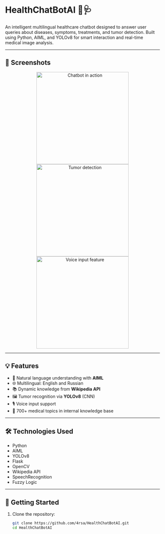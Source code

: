 # HealthChatBotAI 🤖🩺

An intelligent multilingual healthcare chatbot designed to answer user queries about diseases, symptoms, treatments, and tumor detection. Built using Python, AIML, and YOLOv8 for smart interaction and real-time medical image analysis.

---

## 📸 Screenshots

<p align="center">
  <img src="internal/images/screenshot3.png" width="300" alt="Chatbot in action"/>
  <img src="internal/images/screenshot2.png" width="300" alt="Tumor detection"/>
  <img src="internal/images/screenshot1.png" width="300" alt="Voice input feature"/>
</p>

---

## 💡 Features

- 🧠 Natural language understanding with **AIML**
- 🌐 Multilingual: English and Russian
- 📚 Dynamic knowledge from **Wikipedia API**
- 🖼️ Tumor recognition via **YOLOv8** (CNN)
- 🎙️ Voice input support
- 🏥 700+ medical topics in internal knowledge base

---

## 🛠️ Technologies Used

- Python
- AIML
- YOLOv8
- Flask
- OpenCV
- Wikipedia API
- SpeechRecognition
- Fuzzy Logic

---

## 🚀 Getting Started

1. Clone the repository:
   ```bash
   git clone https://github.com/4rsa/HealthChatBotAI.git
   cd HealthChatBotAI
